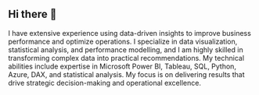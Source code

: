 ## Hi there 👋
I have extensive experience using data-driven insights to improve business performance and optimize operations. I specialize in data visualization, statistical analysis, and performance modelling, and I am highly skilled in transforming complex data into practical recommendations. My technical abilities include expertise in Microsoft Power BI, Tableau, SQL, Python, Azure, DAX, and statistical analysis. My focus is on delivering results that drive strategic decision-making and operational excellence.
<!--
**mickyansLK/mickyansLK** is a ✨ _special_ ✨ repository because its `README.md` (this file) appears on your GitHub profile.

Here are some ideas to get you started:

- 🔭 I’m currently working on personal portfolios and open-source projects
- 🌱 I’m currently learning docs.microsoft.learn
- 👯 I’m looking to collaborate on data visualizations projects and M.L algorithms
- 🤔 I’m looking for help with very open-minded
- 💬 Ask me about Net Zero Emission projects
- 😄 Pronouns: Him/He
- ⚡ Fun fact: 

